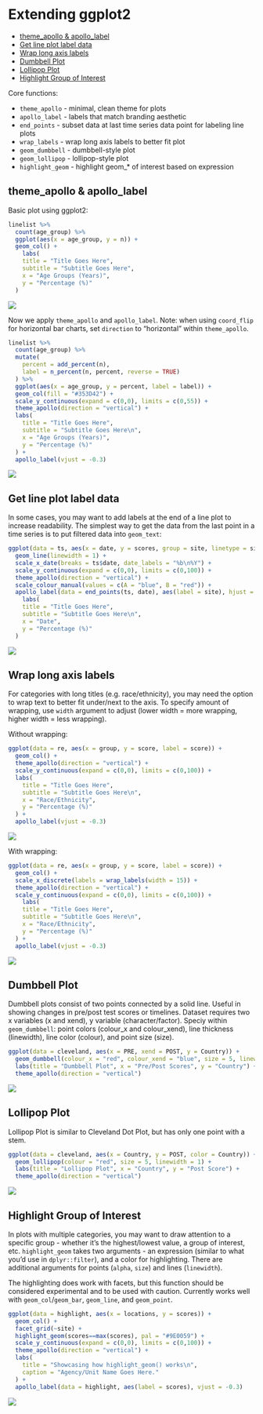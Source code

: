 Extending ggplot2
================

- [theme_apollo & apollo_label](#theme_apollo--apollo_label)
- [Get line plot label data](#get-line-plot-label-data)
- [Wrap long axis labels](#wrap-long-axis-labels)
- [Dumbbell Plot](#dumbbell-plot)
- [Lollipop Plot](#lollipop-plot)
- [Highlight Group of Interest](#highlight-group-of-interest)

Core functions:

- `theme_apollo` - minimal, clean theme for plots
- `apollo_label` - labels that match branding aesthetic
- `end_points` - subset data at last time series data point for labeling
  line plots
- `wrap_labels` - wrap long axis labels to better fit plot
- `geom_dumbbell` - dumbbell-style plot
- `geom_lollipop` - lollipop-style plot
- `highlight_geom` - highlight geom\_\* of interest based on expression

## theme_apollo & apollo_label

Basic plot using ggplot2:

``` r
linelist %>%
  count(age_group) %>%
  ggplot(aes(x = age_group, y = n)) +
  geom_col() +
    labs(
    title = "Title Goes Here",
    subtitle = "Subtitle Goes Here",
    x = "Age Groups (Years)",
    y = "Percentage (%)"
  )
```

![](figures/vignette-boring-plot-1.png)<!-- -->

Now we apply `theme_apollo` and `apollo_label`. Note: when using
`coord_flip` for horizontal bar charts, set `direction` to “horizontal”
within `theme_apollo`.

``` r
linelist %>%
  count(age_group) %>%
  mutate(
    percent = add_percent(n),
    label = n_percent(n, percent, reverse = TRUE)
  ) %>%
  ggplot(aes(x = age_group, y = percent, label = label)) +
  geom_col(fill = "#353D42") +
  scale_y_continuous(expand = c(0,0), limits = c(0,55)) +
  theme_apollo(direction = "vertical") +
  labs(
    title = "Title Goes Here",
    subtitle = "Subtitle Goes Here\n",
    x = "Age Groups (Years)",
    y = "Percentage (%)"
  ) +
  apollo_label(vjust = -0.3)
```

![](figures/vignette-nice-plot-1.png)<!-- -->

## Get line plot label data

In some cases, you may want to add labels at the end of a line plot to
increase readability. The simplest way to get the data from the last
point in a time series is to put filtered data into `geom_text`:

``` r
ggplot(data = ts, aes(x = date, y = scores, group = site, linetype = site, colour = site)) +
  geom_line(linewidth = 1) +
  scale_x_date(breaks = ts$date, date_labels = "%b\n%Y") +
  scale_y_continuous(expand = c(0,0), limits = c(0,100)) +
  theme_apollo(direction = "vertical") +
  scale_colour_manual(values = c(A = "blue", B = "red")) +
  apollo_label(data = end_points(ts, date), aes(label = site), hjust = 0) +
    labs(
    title = "Title Goes Here",
    subtitle = "Subtitle Goes Here\n",
    x = "Date",
    y = "Percentage (%)"
  )
```

![](figures/vignette-end-points-1.png)<!-- -->

## Wrap long axis labels

For categories with long titles (e.g. race/ethnicity), you may need the
option to wrap text to better fit under/next to the axis. To specify
amount of wrapping, use `width` argument to adjust (lower width = more
wrapping, higher width = less wrapping).

Without wrapping:

``` r
ggplot(data = re, aes(x = group, y = score, label = score)) +
  geom_col() +
  theme_apollo(direction = "vertical") +
  scale_y_continuous(expand = c(0,0), limits = c(0,100)) +
  labs(
    title = "Title Goes Here",
    subtitle = "Subtitle Goes Here\n",
    x = "Race/Ethnicity",
    y = "Percentage (%)"
  ) +
  apollo_label(vjust = -0.3)
```

![](figures/vignette-no-wrap-1.png)<!-- -->

With wrapping:

``` r
ggplot(data = re, aes(x = group, y = score, label = score)) +
  geom_col() +
  scale_x_discrete(labels = wrap_labels(width = 15)) +
  theme_apollo(direction = "vertical") +
  scale_y_continuous(expand = c(0,0), limits = c(0,100)) +
    labs(
    title = "Title Goes Here",
    subtitle = "Subtitle Goes Here\n",
    x = "Race/Ethnicity",
    y = "Percentage (%)"
  ) +
  apollo_label(vjust = -0.3)
```

![](figures/vignette-wrap-label-1.png)<!-- -->

## Dumbbell Plot

Dumbbell plots consist of two points connected by a solid line. Useful
in showing changes in pre/post test scores or timelines. Dataset
requires two x variables (x and xend), y variable (character/factor).
Speciy within `geom_dumbbell`: point colors (colour_x and colour_xend),
line thickness (linewidth), line color (colour), and point size (size).

``` r
ggplot(data = cleveland, aes(x = PRE, xend = POST, y = Country)) +
  geom_dumbbell(colour_x = "red", colour_xend = "blue", size = 5, linewidth = 2, colour = "black") +
  labs(title = "Dumbbell Plot", x = "Pre/Post Scores", y = "Country") +
  theme_apollo(direction = "vertical")
```

![](figures/vignette-cleveland-1.png)<!-- -->

## Lollipop Plot

Lollipop Plot is similar to Cleveland Dot Plot, but has only one point
with a stem.

``` r
ggplot(data = cleveland, aes(x = Country, y = POST, color = Country)) +
  geom_lollipop(colour = "red", size = 5, linewidth = 1) +
  labs(title = "Lollipop Plot", x = "Country", y = "Post Score") +
  theme_apollo(direction = "vertical")
```

![](figures/vignette-lollipop-1.png)<!-- -->

## Highlight Group of Interest

In plots with multiple categories, you may want to draw attention to a
specific group - whether it’s the highest/lowest value, a group of
interest, etc. `highlight_geom` takes two arguments - an expression
(similar to what you’d use in `dplyr::filter`), and a color for
highlighting. There are additional arguments for points (`alpha`,
`size`) and lines (`linewidth`).

The highlighting does work with facets, but this function should be
considered experimental and to be used with caution. Currently works
well with `geom_col`/`geom_bar`, `geom_line`, and `geom_point`.

``` r
ggplot(data = highlight, aes(x = locations, y = scores)) +
  geom_col() +
  facet_grid(~site) +
  highlight_geom(scores==max(scores), pal = "#9E0059") +
  scale_y_continuous(expand = c(0,0), limits = c(0,100)) +
  theme_apollo(direction = "vertical") +
  labs(
    title = "Showcasing how highlight_geom() works\n",
    caption = "Agency/Unit Name Goes Here."
  ) +
  apollo_label(data = highlight, aes(label = scores), vjust = -0.3)
```

![](figures/vignette-highlight-1.png)<!-- -->
